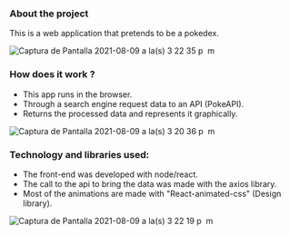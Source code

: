 ### About the project

This is a web application that pretends to be a pokedex.

![Captura de Pantalla 2021-08-09 a la(s) 3 22 35 p  m](https://user-images.githubusercontent.com/49568149/128755462-7e75f7bd-34bc-45ae-ac06-b64284139c7e.png)

### How does it work ?

- This app runs in the browser.
- Through a search engine request data to an API (PokeAPI).
- Returns the processed data and represents it graphically.

![Captura de Pantalla 2021-08-09 a la(s) 3 20 36 p  m](https://user-images.githubusercontent.com/49568149/128756032-3da45106-0017-40e5-b320-a2eb86bf8a19.png)

### Technology and libraries used:

- The front-end was developed with node/react.
- The call to the api to bring the data was made with the axios library.
- Most of the animations are made with "React-animated-css" (Design library).

![Captura de Pantalla 2021-08-09 a la(s) 3 22 19 p  m](https://user-images.githubusercontent.com/49568149/128757796-b97348d9-470c-4d24-817b-032c517751fc.png)
